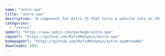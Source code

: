 ```yaml
---
name: "astro-spa"
title: "astro-spa"
description: "A component for Astro JS that turns a website into an SPA"
categories:
  - "css+ui"
npmUrl: "https://www.npmjs.com/package/astro-spa"
repoUrl: "https://github.com/RafidMuhymin/astro-spa"
homepageUrl: "https://github.com/RafidMuhymin/astro-spa#readme"
downloads: 1091
---
```

